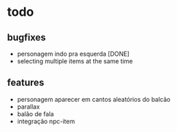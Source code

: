 # todo

## bugfixes
- personagem indo pra esquerda [DONE]
- selecting multiple items at the same time

## features
- personagem aparecer em cantos aleatórios do balcão
- parallax
- balão de fala
- integração npc-item
